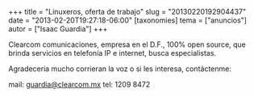 +++
title = "Linuxeros, oferta de trabajo"
slug = "20130220192904437"
date = "2013-02-20T19:27:18-06:00"
[taxonomies]
tema = ["anuncios"]
autor = ["Isaac Guardia"]
+++

Clearcom comunicaciones, empresa en el D.F., 100% open source, que brinda
servicios en telefonía IP e internet, busca especialistas.

Agradecería mucho corrieran la voz o si les interesa, contáctenme:

mail: <guardia@clearcom.mx> tel: 1209 8472
